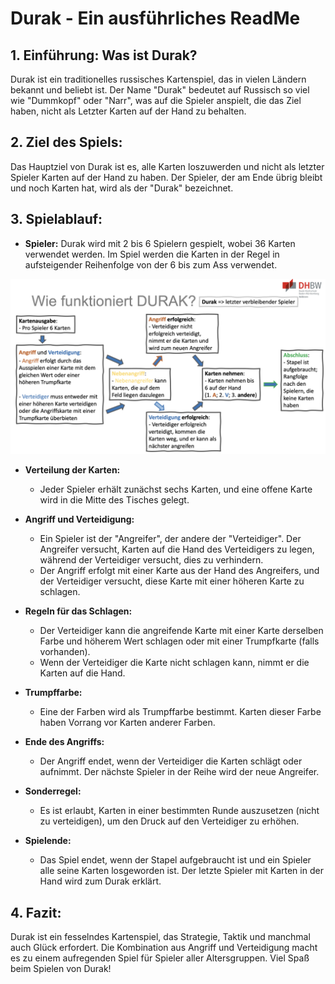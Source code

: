 # Durak - Ein ausführliches ReadMe

## 1. Einführung: Was ist Durak?
Durak ist ein traditionelles russisches Kartenspiel, das in vielen Ländern bekannt und beliebt ist. Der Name "Durak" bedeutet auf Russisch so viel wie "Dummkopf" oder "Narr", was auf die Spieler anspielt, die das Ziel haben, nicht als Letzter Karten auf der Hand zu behalten.

## 2. Ziel des Spiels:
Das Hauptziel von Durak ist es, alle Karten loszuwerden und nicht als letzter Spieler Karten auf der Hand zu haben. Der Spieler, der am Ende übrig bleibt und noch Karten hat, wird als der "Durak" bezeichnet.

## 3. Spielablauf:
- **Spieler:** Durak wird mit 2 bis 6 Spielern gespielt, wobei 36 Karten verwendet werden. Im Spiel werden die Karten in der Regel in aufsteigender Reihenfolge von der 6 bis zum Ass verwendet.

![Durak Logo](Durak_Ablauf.png)


- **Verteilung der Karten:**
  - Jeder Spieler erhält zunächst sechs Karten, und eine offene Karte wird in die Mitte des Tisches gelegt.

- **Angriff und Verteidigung:**
  - Ein Spieler ist der "Angreifer", der andere der "Verteidiger". Der Angreifer versucht, Karten auf die Hand des Verteidigers zu legen, während der Verteidiger versucht, dies zu verhindern.
  - Der Angriff erfolgt mit einer Karte aus der Hand des Angreifers, und der Verteidiger versucht, diese Karte mit einer höheren Karte zu schlagen.

- **Regeln für das Schlagen:**
  - Der Verteidiger kann die angreifende Karte mit einer Karte derselben Farbe und höherem Wert schlagen oder mit einer Trumpfkarte (falls vorhanden).
  - Wenn der Verteidiger die Karte nicht schlagen kann, nimmt er die Karten auf die Hand.

- **Trumpffarbe:**
  - Eine der Farben wird als Trumpffarbe bestimmt. Karten dieser Farbe haben Vorrang vor Karten anderer Farben.

- **Ende des Angriffs:**
  - Der Angriff endet, wenn der Verteidiger die Karten schlägt oder aufnimmt. Der nächste Spieler in der Reihe wird der neue Angreifer.

- **Sonderregel:**
  - Es ist erlaubt, Karten in einer bestimmten Runde auszusetzen (nicht zu verteidigen), um den Druck auf den Verteidiger zu erhöhen.

- **Spielende:**
  - Das Spiel endet, wenn der Stapel aufgebraucht ist und ein Spieler alle seine Karten losgeworden ist. Der letzte Spieler mit Karten in der Hand wird zum Durak erklärt.

## 4. Fazit:
Durak ist ein fesselndes Kartenspiel, das Strategie, Taktik und manchmal auch Glück erfordert. Die Kombination aus Angriff und Verteidigung macht es zu einem aufregenden Spiel für Spieler aller Altersgruppen. Viel Spaß beim Spielen von Durak!

